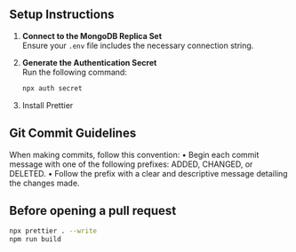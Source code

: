 ## Setup Instructions

1. **Connect to the MongoDB Replica Set**  
   Ensure your `.env` file includes the necessary connection string.

2. **Generate the Authentication Secret**  
   Run the following command:  
   ```bash
   npx auth secret

3. Install Prettier

## Git Commit Guidelines

When making commits, follow this convention:
•	Begin each commit message with one of the following prefixes: ADDED, CHANGED, or DELETED.
•	Follow the prefix with a clear and descriptive message detailing the changes made.

## Before opening a pull request

```bash
npx prettier . --write
npm run build
```
